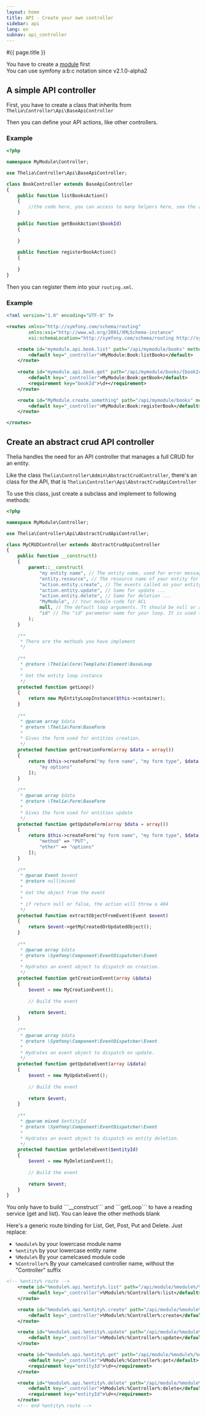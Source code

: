 ```yaml
---
layout: home
title: API - Create your own controller
sidebar: api
lang: en
subnav: api_controller
---
```


#{{ page.title }}

<div class="alert alert-warning">You have to create a <a href="../modules/index.html">module</a> first</div>

<div class="alert alert-info">You can use symfony a:b:c notation since v2.1.0-alpha2</div>

## A simple API controller

First, you have to create a class that inherits from ```Thelia\Controller\Api\BaseApiController```

Then you can define your API actions, like other controllers.

### Example

```php
<?php

namespace MyModule\Controller;

use Thelia\Controller\Api\BaseApiController;

class BookController extends BaseApiController
{
    public function listBooksAction()
    {
        //the code here, you can access to many helpers here, see the api
    }

    public function getBookAction($bookId)
    {
        
    }
    
    public function registerBookAction()
    {
        
    }
}

```

Then you can register them into your ```routing.xml```. 

### Example

```xml
<?xml version="1.0" encoding="UTF-8" ?>

<routes xmlns="http://symfony.com/schema/routing"
        xmlns:xsi="http://www.w3.org/2001/XMLSchema-instance"
        xsi:schemaLocation="http://symfony.com/schema/routing http://symfony.com/schema/routing/routing-1.0.xsd">

    <route id="mymodule.api.book.list" path="/api/mymodule/books" method="get">
        <default key="_controller">MyModule:Book:listBooks</default>
    </route>
    
    <route id="mymodule.api.book.get" path="/api/mymodule/books/{bookId}" method="get">
        <default key="_controller">MyModule:Book:getBook</default>
        <requirement key="bookId">\d+</requirement>
    </route>

    <route id="MyModule.create.something" path="/api/mymodule/books" method="post">
        <default key="_controller">MyModule:Book:registerBook</default>
    </route>

</routes>

```

## Create an abstract crud API controller

Thelia handles the need for an API controller that manages a full CRUD for an entity.

Like the class ```Thelia\Controller\Admin\AbstractCrudController```, there's an class for the API, that is
```Thelia\Controller\Api\AbstractCrudApiController```

To use this class, just create a subclass and implement to following methods:

```php
<?php

namespace MyModule\Controller;

use Thelia\Controller\Api\AbstractCrudApiController;

class MyCRUDController extends AbstractCrudApiController
{
    public function __construct()
    {
        parent::__construct(
            "my entity name", // The entity name, used for error messages.
            "entity.resource", // The resource name of your entity for ACL
            "action.entity.create", // The events called on your entity creation. It can be a string or an array
            "action.entity.update", // Same for update ...
            "action.entity.delete", // Same for deletion ...
            "MyModule", // Your module code for ACL
            null, // The default loop arguments. Tt should be null or an array. If null, it's defined to ["limit"=>10, "offset"=>0]
            "id" // The "id" parameter name for your loop. It is used to find an unique entity.
        );
    }

    /**
     * There are the methods you have implement
     */
    
    /**
     * @return \Thelia\Core\Template\Element\BaseLoop
     *
     * Get the entity loop instance
     */
    protected function getLoop() 
    {
        return new MyEntityLoopInstance($this->container);
    }
 
    /**
     * @param array $data
     * @return \Thelia\Form\BaseForm
     *
     * Gives the form used for entities creation.
     */
    protected function getCreationForm(array $data = array())
    {
        return $this->createForm("my form name", "my form type", $data, [
            "my options"
        ]);
    }
    
    /**
     * @param array $data
     * @return \Thelia\Form\BaseForm
     *
     * Gives the form used for entities update
     */
    protected function getUpdateForm(array $data = array())
    {
        return $this->createForm("my form name", "my form type", $data, [
            "method" => "PUT",
            "other" => "options"
        ]);
    }
    
    /**
     * @param Event $event
     * @return null|mixed
     *
     * Get the object from the event
     *
     * if return null or false, the action will throw a 404
     */
    protected function extractObjectFromEvent(Event $event)
    {
        return $event->getMyCreatedOrUpdatedObject();
    }
    
    /**
     * @param array $data
     * @return \Symfony\Component\EventDispatcher\Event
     *
     * Hydrates an event object to dispatch on creation.
     */
    protected function getCreationEvent(array &$data)
    {
        $event = new MyCreationEvent();
           
        // Build the event
        
        return $event;
    }
    
    /**
     * @param array $data
     * @return \Symfony\Component\EventDispatcher\Event
     *
     * Hydrates an event object to dispatch on update.
     */
    protected function getUpdateEvent(array &$data)
    {
        $event = new MyUpdateEvent();
                   
        // Build the event
        
        return $event;
    }
    
    /**
     * @param mixed $entityId
     * @return \Symfony\Component\EventDispatcher\Event
     *
     * Hydrates an event object to dispatch on entity deletion.
     */
    protected function getDeleteEvent($entityId)
    {
        $event = new MyDeletionEvent();
                       
        // Build the event
        
        return $event;
    }
}

```

<div class="alert alert-info">
    You only have to build ```__construct``` and ```getLoop``` to have a reading service (get and list).
    You can leave the other methods blank
</div>

Here's a generic route binding for List, Get, Post, Put and Delete.
Just replace:

- ```%module%``` by your lowercase module name
- ```%entity%``` by your lowercase entity name
- ```%Module%``` By your camelcased module code
- ```%Controller%``` By your camelcased controller name, without the "Controller" suffix

```xml
<!-- %entity% route -->
    <route id="%module%.api.%entity%.list" path="/api/module/%module%/%entity%" methods="get">
        <default key="_controller">%Module%:%Controller%:list</default>
    </route>

    <route id="%module%.api.%entity%.create" path="/api/module/%module%/%entity%" methods="post">
        <default key="_controller">%Module%:%Controller%:create</default>
    </route>

    <route id="%module%.api.%entity%.update" path="/api/module/%module%/%entity%" methods="put">
        <default key="_controller">%Module%:%Controller%:update</default>
    </route>

    <route id="%module%.api.%entity%.get" path="/api/module/%module%/%entity%/{entityId}" methods="get">
        <default key="_controller">%Module%:%Controller%:get</default>
        <requirement key="entityId">\d+</requirement>
    </route>

    <route id="%module%.api.%entity%.delete" path="/api/module/%module%/%entity%/{entityId}" methods="delete">
        <default key="_controller">%Module%:%Controller%:delete</default>
        <requirement key="entityId">\d+</requirement>
    </route>
    <!-- end %entity% route -->
```